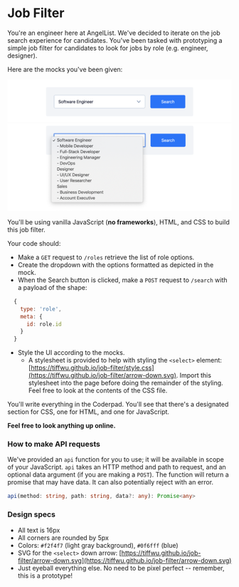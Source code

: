 # Job Filter

You're an engineer here at AngelList. We've decided to iterate on the job search experience for candidates. You've been tasked with prototyping a simple job filter for candidates to look for jobs by role (e.g. engineer, designer).

Here are the mocks you've been given:

<img src="mock.png" width="700" />
<img src="expanded.png" width="700" />

You'll be using vanilla JavaScript (**no frameworks**), HTML, and CSS to build this job filter.

Your code should:
- Make a `GET` request to `/roles` retrieve the list of role options.
- Create the dropdown with the options formatted as depicted in the mock.
- When the Search button is clicked, make a `POST` request to `/search` with a payload of the shape:
```javascript
  {
    type: 'role',
    meta: {
      id: role.id
    }
  }
```
- Style the UI according to the mocks.
  - A stylesheet is provided to help with styling the `<select>` element: [https://tiffwu.github.io/job-filter/style.css](https://tiffwu.github.io/job-filter/arrow-down.svg). Import this stylesheet into the page before doing the remainder of the styling. Feel free to look at the contents of the CSS file.

You'll write everything in the Coderpad. You'll see that there's a designated section for CSS, one for HTML, and one for JavaScript.

**Feel free to look anything up online.**

### How to make API requests

We've provided an `api` function for you to use; it will be available in scope of your JavaScript. `api` takes an HTTP method and path to request, and an optional data argument (if you are making a `POST`). The function will return a promise that may have data. It can also potentially reject with an error.

```typescript
api(method: string, path: string, data?: any): Promise<any>
```

### Design specs

- All text is 16px
- All corners are rounded by 5px
- Colors: `#f2f4f7` (light gray background), `#0f6fff` (blue)
- SVG for the `<select>` down arrow: [https://tiffwu.github.io/job-filter/arrow-down.svg](https://tiffwu.github.io/job-filter/arrow-down.svg)
- Just eyeball everything else. No need to be pixel perfect -- remember, this is a prototype!
